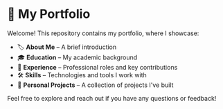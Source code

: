 # 💼 My Portfolio  

Welcome! This repository contains my portfolio, where I showcase:  

- 🏷️ **About Me** – A brief introduction  
- 🎓 **Education** – My academic background  
- 💼 **Experience** – Professional roles and key contributions  
- 🛠️ **Skills** – Technologies and tools I work with  
- 🚀 **Personal Projects** – A collection of projects I've built  

Feel free to explore and reach out if you have any questions or feedback!  
